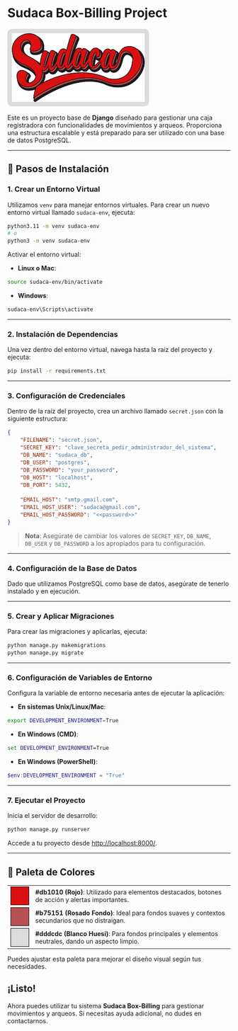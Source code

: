 # Sudaca Box-Billing Project

<img src="static/assets/img/sudaca.PNG" alt="Sudaca Logo" width="300" style="background-color:#dddcdc; padding: 10px; border-radius: 10px;">

Este es un proyecto base de **Django** diseñado para gestionar una caja registradora con funcionalidades de movimientos y arqueos. Proporciona una estructura escalable y está preparado para ser utilizado con una base de datos PostgreSQL.

---

## 🚀 Pasos de Instalación

### 1. Crear un Entorno Virtual

Utilizamos `venv` para manejar entornos virtuales. Para crear un nuevo entorno virtual llamado `sudaca-env`, ejecuta:

```bash
python3.11 -m venv sudaca-env
# o
python3 -m venv sudaca-env
```

Activar el entorno virtual:

- **Linux o Mac**:

```bash
source sudaca-env/bin/activate
```

- **Windows**:

```bash
sudaca-env\Scripts\activate
```

---

### 2. Instalación de Dependencias

Una vez dentro del entorno virtual, navega hasta la raíz del proyecto y ejecuta:

```bash
pip install -r requirements.txt
```

---

### 3. Configuración de Credenciales

Dentro de la raíz del proyecto, crea un archivo llamado `secret.json` con la siguiente estructura:

```json
{
    "FILENAME": "secret.json",
    "SECRET_KEY": "clave_secreta_pedir_administrador_del_sistema",
    "DB_NAME": "sudaca_db",
    "DB_USER": "postgres",
    "DB_PASSWORD": "your_password",
    "DB_HOST": "localhost",
    "DB_PORT": 5432,

    "EMAIL_HOST": "smtp.gmail.com",
    "EMAIL_HOST_USER": "sudaca@gmail.com",
    "EMAIL_HOST_PASSWORD": "<<password>>"
}
```

> **Nota**: Asegúrate de cambiar los valores de `SECRET_KEY`, `DB_NAME`, `DB_USER` y `DB_PASSWORD` a los apropiados para tu configuración.

---

### 4. Configuración de la Base de Datos

Dado que utilizamos PostgreSQL como base de datos, asegúrate de tenerlo instalado y en ejecución.

---

### 5. Crear y Aplicar Migraciones

Para crear las migraciones y aplicarlas, ejecuta:

```bash
python manage.py makemigrations
python manage.py migrate
```

---

### 6. Configuración de Variables de Entorno

Configura la variable de entorno necesaria antes de ejecutar la aplicación:

- **En sistemas Unix/Linux/Mac**:

```bash
export DEVELOPMENT_ENVIRONMENT=True
```

- **En Windows (CMD)**:

```cmd
set DEVELOPMENT_ENVIRONMENT=True
```

- **En Windows (PowerShell)**:

```powershell
$env:DEVELOPMENT_ENVIRONMENT = "True"
```

---

### 7. Ejecutar el Proyecto

Inicia el servidor de desarrollo:

```bash
python manage.py runserver
```

Accede a tu proyecto desde [http://localhost:8000/](http://localhost:8000/).

---
## 🎨 Paleta de Colores

<table>
  <tr>
    <td><div style="width: 40px; height: 40px; background-color: #db1010; border: 1px solid #000;"></div></td>
    <td><b>#db1010 (Rojo)</b>: Utilizado para elementos destacados, botones de acción y alertas importantes.</td>
  </tr>
  <tr>
    <td><div style="width: 40px; height: 40px; background-color: #b75151; border: 1px solid #000;"></div></td>
    <td><b>#b75151 (Rosado Fondo)</b>: Ideal para fondos suaves y contextos secundarios que no distraigan.</td>
  </tr>
  <tr>
    <td><div style="width: 40px; height: 40px; background-color: #dddcdc; border: 1px solid #000;"></div></td>
    <td><b>#dddcdc (Blanco Huesi)</b>: Para fondos principales y elementos neutrales, dando un aspecto limpio.</td>
  </tr>
</table>

Puedes ajustar esta paleta para mejorar el diseño visual según tus necesidades.


## ¡Listo!

Ahora puedes utilizar tu sistema **Sudaca Box-Billing** para gestionar movimientos y arqueos. Si necesitas ayuda adicional, no dudes en contactarnos.


